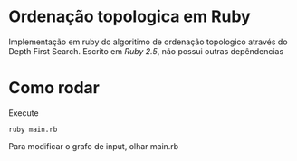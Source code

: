 # Ordenação topologica em Ruby
Implementação em ruby do algoritimo de ordenação topologico através do Depth First Search.
Escrito em *Ruby 2.5*, não possui outras depêndencias


# Como rodar
Execute

` ruby main.rb `

Para modificar o grafo de input, olhar main.rb
